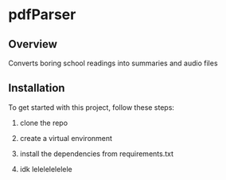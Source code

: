 # pdfParser

## Overview

Converts boring school readings into summaries and audio files

## Installation

To get started with this project, follow these steps:

1. clone the repo

2. create a virtual environment

3. install the dependencies from requirements.txt

4. idk lelelelelelele

   


